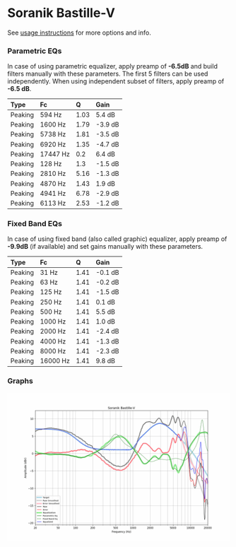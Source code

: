 # Soranik Bastille-V
See [usage instructions](https://github.com/jaakkopasanen/AutoEq#usage) for more options and info.

### Parametric EQs
In case of using parametric equalizer, apply preamp of **-6.5dB** and build filters manually
with these parameters. The first 5 filters can be used independently.
When using independent subset of filters, apply preamp of **-6.5 dB**.

| Type    | Fc       |    Q | Gain    |
|:--------|:---------|:-----|:--------|
| Peaking | 594 Hz   | 1.03 | 5.4 dB  |
| Peaking | 1600 Hz  | 1.79 | -3.9 dB |
| Peaking | 5738 Hz  | 1.81 | -3.5 dB |
| Peaking | 6920 Hz  | 1.35 | -4.7 dB |
| Peaking | 17447 Hz | 0.2  | 6.4 dB  |
| Peaking | 128 Hz   | 1.3  | -1.5 dB |
| Peaking | 2810 Hz  | 5.16 | -1.3 dB |
| Peaking | 4870 Hz  | 1.43 | 1.9 dB  |
| Peaking | 4941 Hz  | 6.78 | -2.9 dB |
| Peaking | 6113 Hz  | 2.53 | -1.2 dB |

### Fixed Band EQs
In case of using fixed band (also called graphic) equalizer, apply preamp of **-9.9dB**
(if available) and set gains manually with these parameters.

| Type    | Fc       |    Q | Gain    |
|:--------|:---------|:-----|:--------|
| Peaking | 31 Hz    | 1.41 | -0.1 dB |
| Peaking | 63 Hz    | 1.41 | -0.2 dB |
| Peaking | 125 Hz   | 1.41 | -1.5 dB |
| Peaking | 250 Hz   | 1.41 | 0.1 dB  |
| Peaking | 500 Hz   | 1.41 | 5.5 dB  |
| Peaking | 1000 Hz  | 1.41 | 1.0 dB  |
| Peaking | 2000 Hz  | 1.41 | -2.4 dB |
| Peaking | 4000 Hz  | 1.41 | -1.3 dB |
| Peaking | 8000 Hz  | 1.41 | -2.3 dB |
| Peaking | 16000 Hz | 1.41 | 9.8 dB  |

### Graphs
![](./Soranik%20Bastille-V.png)